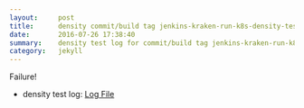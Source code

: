 ```yaml
---
layout:     post
title:      density commit/build tag jenkins-kraken-run-k8s-density-tests-109-30
date:       2016-07-26 17:38:40
summary:    density test log for commit/build tag jenkins-kraken-run-k8s-density-tests-109-30.
category:   jekyll
---
```


Failure!

- density test log: [Log File](http://s3-us-west-2.amazonaws.com/kraken-e2e-logs/density/jenkins-kraken-run-k8s-density-tests-109-30/build-log.txt)
